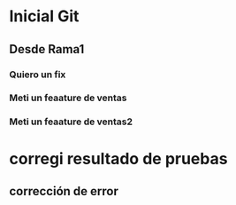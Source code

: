 # Inicial Git
## Desde Rama1
### Quiero un fix
### Meti un feaature de ventas
### Meti un feaature de ventas2

# corregi resultado de pruebas
## corrección de error